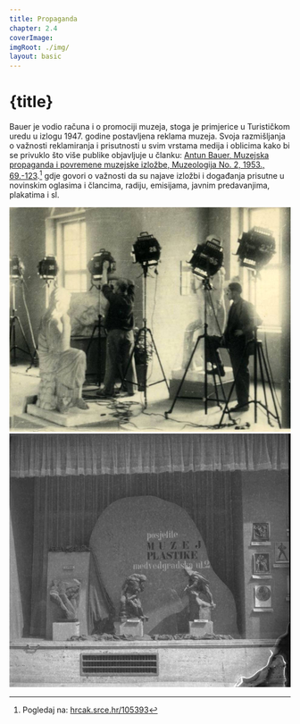 ```yaml
---
title: Propaganda
chapter: 2.4
coverImage: 
imgRoot: ./img/
layout: basic
---
```


# {title}

Bauer je vodio računa i o promociji muzeja, stoga je primjerice u Turističkom uredu u izlogu 1947. godine postavljena reklama muzeja. Svoja razmišljanja o važnosti reklamiranja i prisutnosti u svim vrstama medija i oblicima kako bi se privuklo što više publike objavljuje u članku: [Antun Bauer, Muzejska propaganda i povremene muzejske izložbe, Muzeologija No. 2, 1953., 69.-123][1].[^1]  gdje govori o važnosti da su najave izložbi i događanja prisutne u novinskim oglasima i člancima, radiju, emisijama, javnim predavanjima, plakatima i sl.

![Filmsko snimanje u Zbirci sadrenih odljeva antičkih spomenika, 1948., Fototeka Gipsoteke HAZU, F-193](./img/F-193-1.jpg 'Filmsko snimanje u Zbirci sadrenih odljeva, 1948.')
![Izlog Turističkog ureda, propaganda muzeja 1947., Knjiga negativa Gliptoteke HAZU, G/U-3](./img/G-U-3-1.jpg 'Izlog Turističkog ureda, 1947.')


[^1]: Pogledaj na: [hrcak.srce.hr/105393][1]

[1]: <https://hrcak.srce.hr/105393> "Muzeologija No. 2, 1953., 69.-123"